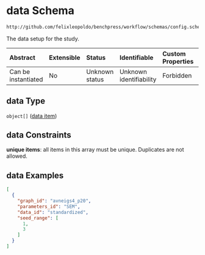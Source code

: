 # data Schema

```txt
http://github.com/felixleopoldo/benchpress/workflow/schemas/config.schema.json#/properties/benchmark_setup/properties/data
```

The data setup for the study.

| Abstract            | Extensible | Status         | Identifiable            | Custom Properties | Additional Properties | Access Restrictions | Defined In                                                       |
| :------------------ | :--------- | :------------- | :---------------------- | :---------------- | :-------------------- | :------------------ | :--------------------------------------------------------------- |
| Can be instantiated | No         | Unknown status | Unknown identifiability | Forbidden         | Allowed               | none                | [config.schema.json*](config.schema.json "open original schema") |

## data Type

`object[]` ([data item](config-definitions-data-item.md))

## data Constraints

**unique items**: all items in this array must be unique. Duplicates are not allowed.

## data Examples

```json
[
  {
    "graph_id": "avneigs4_p20",
    "parameters_id": "SEM",
    "data_id": "standardized",
    "seed_range": [
      1,
      3
    ]
  }
]
```

